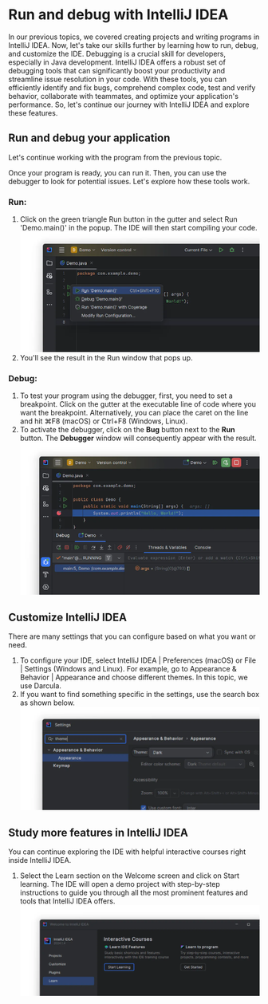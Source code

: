 # Run and debug with IntelliJ IDEA

In our previous topics, we covered creating projects and writing programs in IntelliJ IDEA. Now, let's take our skills
further by learning how to run, debug, and customize the IDE. Debugging is a crucial skill for developers, especially in
Java development. IntelliJ IDEA offers a robust set of debugging tools that can significantly boost your productivity
and streamline issue resolution in your code. With these tools, you can efficiently identify and fix bugs, comprehend
complex code, test and verify behavior, collaborate with teammates, and optimize your application's performance. So,
let's continue our journey with IntelliJ IDEA and explore these features.

## Run and debug your application

Let's continue working with the program from the previous topic.

Once your program is ready, you can run it. Then, you can use the debugger to look for potential issues. Let's explore
how these tools work.

### Run:

1. Click on the green triangle Run button in the gutter and select Run 'Demo.main()' in the popup. The IDE will then
   start compiling your code.
   ![run_and_debug_1.png](../images/run_and_debug_1.png)
2. You'll see the result in the Run window that pops up.

### Debug:

1. To test your program using the debugger, first, you need to set a breakpoint. Click on the gutter at the executable
   line of code where you want the breakpoint. Alternatively, you can place the caret on the line and hit ⌘F8 (macOS) or
   Ctrl+F8 (Windows, Linux).
2. To activate the debugger, click on the **Bug** button next to the **Run** button. The **Debugger** window will
   consequently appear with the result.
   ![run_and_debug_2.png](../images/run_and_debug_2.png)

## Customize IntelliJ IDEA

There are many settings that you can configure based on what you want or need.

1. To configure your IDE, select IntelliJ IDEA | Preferences (macOS) or File | Settings (Windows and Linux). For
   example, go to Appearance & Behavior | Appearance and choose different themes. In this topic, we use Darcula.
2. If you want to find something specific in the settings, use the search box as shown below.
   ![run_and_debug_3.png](../images/run_and_debug_3.png)

## Study more features in IntelliJ IDEA

You can continue exploring the IDE with helpful interactive courses right inside IntelliJ IDEA.

1. Select the Learn section on the Welcome screen and click on Start learning. The IDE will open a demo project with
   step-by-step instructions to guide you through all the most prominent features and tools that IntelliJ IDEA offers.
   ![run_and_debug_4.png](../images/run_and_debug_4.png)
